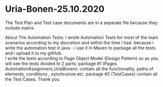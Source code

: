 # Uria-Bonen-25.10.2020

The Test Plan and Test case documents are in a separate file because they include matrix.

About The Automation Tests:
I wrote Automation Tests for most of the main scenarios according to my discretion and within the time I had.
because i write the automation test in java - i use it in Maven to package all the tests and i upload it to my gitHub.  
I write the tests according to Page Object Model (Design Pattern) so as you will see the tests divided to 2 parts:
package #1 (Pages AutomationAssignment_UriaBonen): contain all the functionality, paths of elements, conditions , synchronize etc.
package #2 (TestCases) contain all the Test Cases.
Thank you.

